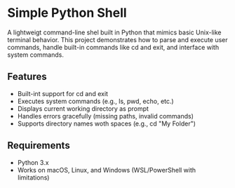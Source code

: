 # Simple Python Shell

A lightweigt command-line shel built in Python that mimics basic Unix-like terminal behavior. This project demonstrates how to parse and execute user commands, handle built-in commands like cd and exit, and interface with system commands.

## Features
- Built-int support for cd and exit
- Executes system commands (e.g., ls, pwd, echo, etc.)
- Displays current working directory as prompt
- Handles errors gracefully (missing paths, invalid commands)
- Supports directory names woth spaces (e.g., cd "My Folder")

## Requirements
- Python 3.x
- Works on macOS, Linux, and Windows (WSL/PowerShell with limitations)
